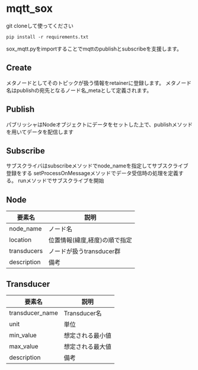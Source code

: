 # mqtt_sox
git cloneして使ってください

```
pip install -r requirements.txt
```

sox_mqtt.pyをimportすることでmqttのpublishとsubscribeを支援します。

## Create
メタノードとしてそのトピックが扱う情報をretainerに登録します。
メタノード名はpublishの宛先となるノード名_metaとして定義されます。

## Publish
パブリッシャはNodeオブジェクトにデータをセットした上で、publishメソッドを用いてデータを配信します

## Subscribe
サブスクライバはsubscribeメソッドでnode_nameを指定してサブスクライブ登録をする
setProcessOnMessageメソッドでデータ受信時の処理を定義する。
runメソッドでサブスクライブを開始

## Node
|要素名|説明|
|----|----|
|node_name|ノード名|
|location|位置情報(緯度,経度)の順で指定|
|transducers|ノードが扱うtransducer群|
|description|備考|

## Transducer
|要素名|説明|
|----|----|
|transducer_name|Transducer名|
|unit|単位|
|min_value|想定される最小値|
|max_value|想定される最大値|
|description|備考|

